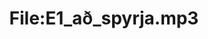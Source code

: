 ---
title: File:E1_að_spyrja.mp3
recording of: að spyrja
reading speed: slow
speaker: E
license: CC0
---
